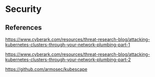 # Security

## References

https://www.cyberark.com/resources/threat-research-blog/attacking-kubernetes-clusters-through-your-network-plumbing-part-1

https://www.cyberark.com/resources/threat-research-blog/attacking-kubernetes-clusters-through-your-network-plumbing-part-2

https://github.com/armosec/kubescape
